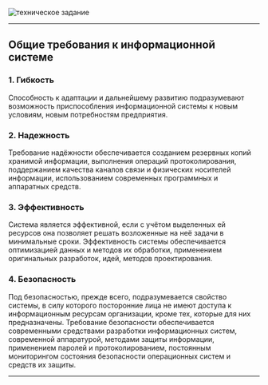 ![техническое задание](https://user-images.githubusercontent.com/94033956/199013156-d6c269d4-8de4-4bf2-b9a6-fffc3c5eea26.png)


***
## Общие требования к информационной системе
### 1. Гибкость
Способность к адаптации и дальнейшему развитию подразумевают возможность приспособления информационной системы к новым условиям, новым потребностям предприятия.
### 2. Надежность
Требование надёжности обеспечивается созданием резервных копий хранимой информации, выполнения операций протоколирования, поддержанием качества каналов связи и физических носителей информации, использованием современных программных и аппаратных средств.
### 3. Эффективность
Система является эффективной, если с учётом выделенных ей ресурсов она позволяет решать возложенные на неё задачи в минимальные сроки. Эффективность системы обеспечивается оптимизацией данных и методов их обработки, применением оригинальных разработок, идей, методов проектирования.
### 4. Безопасность
Под безопасностью, прежде всего, подразумевается свойство системы, в силу которого посторонние лица не имеют доступа к информационным ресурсам организации, кроме тех, которые для них предназначены. Требование безопасности обеспечивается современными средствами разработки информационных систем, современной аппаратурой, методами защиты информации, применением паролей и протоколированием, постоянным мониторингом состояния безопасности операционных систем и средств их защиты.
***
